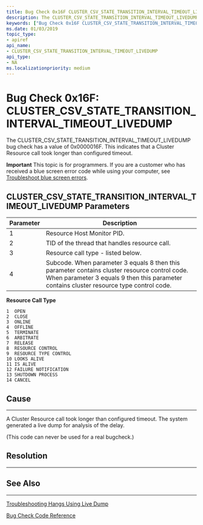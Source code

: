 ```yaml
---
title: Bug Check 0x16F CLUSTER_CSV_STATE_TRANSITION_INTERVAL_TIMEOUT_LIVEDUMP
description: The CLUSTER_CSV_STATE_TRANSITION_INTERVAL_TIMEOUT_LIVEDUMP bug check has a value of 0x0000016F. This indicates that a Cluster Resource call took longer than configured timeout.
keywords: ["Bug Check 0x16F CLUSTER_CSV_STATE_TRANSITION_INTERVAL_TIMEOUT_LIVEDUMP", "CLUSTER_CSV_STATE_TRANSITION_INTERVAL_TIMEOUT_LIVEDUMP"]
ms.date: 01/03/2019
topic_type:
- apiref
api_name:
- CLUSTER_CSV_STATE_TRANSITION_INTERVAL_TIMEOUT_LIVEDUMP
api_type:
- NA
ms.localizationpriority: medium
---
```


# Bug Check 0x16F: CLUSTER\_CSV\_STATE\_TRANSITION\_INTERVAL\_TIMEOUT\_LIVEDUMP

The CLUSTER\_CSV\_STATE\_TRANSITION\_INTERVAL\_TIMEOUT\_LIVEDUMP bug check has a value of 0x0000016F. This indicates that a Cluster Resource call took longer than configured timeout.

**Important** This topic is for programmers. If you are a customer who has received a blue screen error code while using your computer, see [Troubleshoot blue screen errors](https://windows.microsoft.com/windows-10/troubleshoot-blue-screen-errors).


## CLUSTER\_CSV\_STATE\_TRANSITION\_INTERVAL\_TIMEOUT\_LIVEDUMP Parameters

|Parameter|Description|
|--- |--- |
|1|Resource Host Monitor PID.|
|2|TID of the thread that handles resource call.|
|3|Resource call type - listed below.|
|4|Subcode. When parameter 3 equals 8 then this parameter contains cluster resource control code. When parameter 3 equals 9 then this parameter contains cluster resource type control code.|

**Resource Call Type**

    1  OPEN
    2  CLOSE
    3  ONLINE
    4  OFFLINE
    5  TERMINATE
    6  ARBITRATE
    7  RELEASE
    8  RESOURCE CONTROL
    9  RESOURCE TYPE CONTROL
    10 LOOKS ALIVE
    11 IS ALIVE
    12 FAILURE NOTIFICATION
    13 SHUTDOWN PROCESS
    14 CANCEL


## Cause
-----

A Cluster Resource call took longer than configured timeout. The system generated a live dump for analysis of the delay.

(This code can never be used for a real bugcheck.)

## Resolution
----------
 

## See Also
----------

[Troubleshooting Hangs Using Live Dump](https://blogs.msdn.microsoft.com/clustering/2016/03/02/troubleshooting-hangs-using-live-dump/)

[Bug Check Code Reference](bug-check-code-reference2.md)




